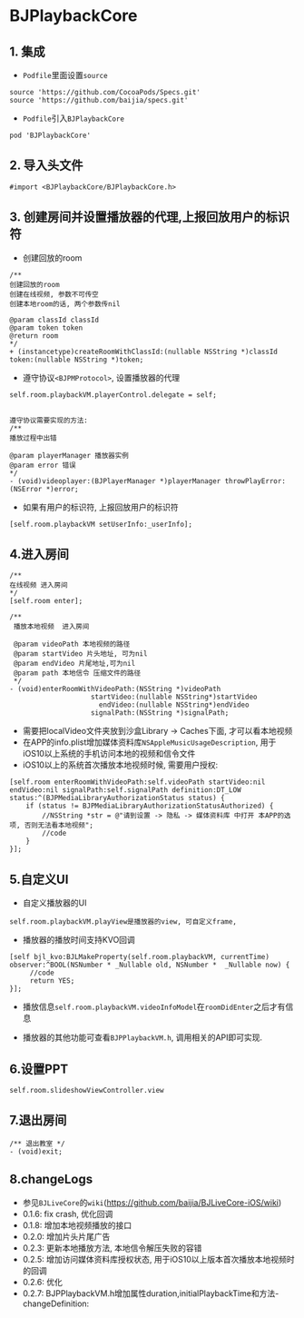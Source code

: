 # BJPlaybackCore

## 1. 集成

- ```Podfile```里面设置```source```

``` 
source 'https://github.com/CocoaPods/Specs.git'
source 'https://github.com/baijia/specs.git'
```
- ```Podfile```引入```BJPlaybackCore```

```
pod 'BJPlaybackCore' 
```

## 2. 导入头文件 
``` 
#import <BJPlaybackCore/BJPlaybackCore.h>
```

## 3. 创建房间并设置播放器的代理,上报回放用户的标识符
- 创建回放的room
```
/**
创建回放的room
创建在线视频, 参数不可传空
创建本地room的话, 两个参数传nil

@param classId classId
@param token token
@return room
*/
+ (instancetype)createRoomWithClassId:(nullable NSString *)classId token:(nullable NSString *)token;
```
- 遵守协议```<BJPMProtocol>```, 设置播放器的代理
```
self.room.playbackVM.playerControl.delegate = self;


遵守协议需要实现的方法:
/**
播放过程中出错

@param playerManager 播放器实例
@param error 错误
*/
- (void)videoplayer:(BJPlayerManager *)playerManager throwPlayError:(NSError *)error;

```
- 如果有用户的标识符, 上报回放用户的标识符
```
[self.room.playbackVM setUserInfo:_userInfo];
```


## 4.进入房间
```
/**
在线视频 进入房间
*/
[self.room enter];

/**
 播放本地视频  进入房间

 @param videoPath 本地视频的路径
 @param startVideo 片头地址, 可为nil
 @param endVideo 片尾地址,可为nil
 @param path 本地信令 压缩文件的路径
 */
- (void)enterRoomWithVideoPath:(NSString *)videoPath
                    startVideo:(nullable NSString*)startVideo
                      endVideo:(nullable NSString*)endVideo
                    signalPath:(NSString *)signalPath;
```
- 需要把localVideo文件夹放到沙盒Library -> Caches下面, 才可以看本地视频
- 在APP的info.plist增加媒体资料库```NSAppleMusicUsageDescription```, 用于iOS10以上系统的手机访问本地的视频和信令文件
- iOS10以上的系统首次播放本地视频时候, 需要用户授权:
```
[self.room enterRoomWithVideoPath:self.videoPath startVideo:nil endVideo:nil signalPath:self.signalPath definition:DT_LOW status:^(BJPMediaLibraryAuthorizationStatus status) {
    if (status != BJPMediaLibraryAuthorizationStatusAuthorized) {
        //NSString *str = @"请到设置 -> 隐私 -> 媒体资料库 中打开 本APP的选项, 否则无法看本地视频";
        //code 
    }
}];
```

## 5.自定义UI

- 自定义播放器的UI
```
self.room.playbackVM.playView是播放器的view, 可自定义frame,
```
- 播放器的播放时间支持KVO回调
```
[self bjl_kvo:BJLMakeProperty(self.room.playbackVM, currentTime) observer:^BOOL(NSNumber * _Nullable old, NSNumber *  _Nullable now) {
     //code
     return YES;
}];
```

- 播放信息```self.room.playbackVM.videoInfoModel```在```roomDidEnter```之后才有信息

- 播放器的其他功能可查看```BJPPlaybackVM.h```, 调用相关的API即可实现.

## 6.设置PPT
```
self.room.slideshowViewController.view
```
## 7.退出房间
```
/** 退出教室 */
- (void)exit;
```

## 8.changeLogs

- 参见```BJLiveCore```的```wiki```(https://github.com/baijia/BJLiveCore-iOS/wiki)
- 0.1.6: fix crash, 优化回调
- 0.1.8: 增加本地视频播放的接口
- 0.2.0: 增加片头片尾广告
- 0.2.3: 更新本地播放方法, 本地信令解压失败的容错
- 0.2.5: 增加访问媒体资料库授权状态, 用于iOS10以上版本首次播放本地视频时的回调
- 0.2.6: 优化
- 0.2.7: BJPPlaybackVM.h增加属性duration,initialPlaybackTime和方法-changeDefinition:
